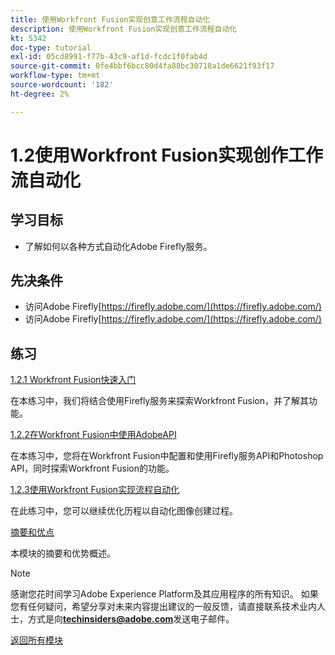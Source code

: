 ```yaml
---
title: 使用Workfront Fusion实现创意工作流程自动化
description: 使用Workfront Fusion实现创意工作流程自动化
kt: 5342
doc-type: tutorial
exl-id: 05cd8991-f77b-43c9-af1d-fcdc1f0fab4d
source-git-commit: 0fe4bbf6bcc80d4fa88bc30718a1de6621f93f17
workflow-type: tm+mt
source-wordcount: '182'
ht-degree: 2%

---
```


# 1.2使用Workfront Fusion实现创作工作流自动化

## 学习目标

- 了解如何以各种方式自动化Adobe Firefly服务。

## 先决条件

- 访问Adobe Firefly[https://firefly.adobe.com/](https://firefly.adobe.com/)
- 访问Adobe Firefly[https://firefly.adobe.com/](https://firefly.adobe.com/)

## 练习

[1.2.1 Workfront Fusion快速入门](./ex1.md)

在本练习中，我们将结合使用Firefly服务来探索Workfront Fusion，并了解其功能。

[1.2.2在Workfront Fusion中使用AdobeAPI](./ex2.md)

在本练习中，您将在Workfront Fusion中配置和使用Firefly服务API和Photoshop API，同时探索Workfront Fusion的功能。

[1.2.3使用Workfront Fusion实现流程自动化](./ex3.md)

在此练习中，您可以继续优化历程以自动化图像创建过程。

[摘要和优点](./summary.md)

本模块的摘要和优势概述。

>[!NOTE]
>
>感谢您花时间学习Adobe Experience Platform及其应用程序的所有知识。 如果您有任何疑问，希望分享对未来内容提出建议的一般反馈，请直接联系技术业内人士，方式是向&#x200B;**techinsiders@adobe.com**&#x200B;发送电子邮件。

[返回所有模块](../../../overview.md)

